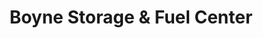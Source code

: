 ---
title: "Boyne Storage & Fuel Center"
url: /boyne-city/boyne-storage-und-fuel-center/
shop: Mieten
---
